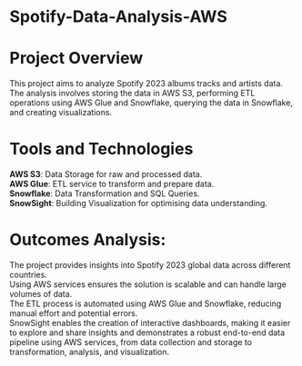 # Spotify-Data-Analysis-AWS
# Project Overview
This project aims to analyze Spotify 2023 albums tracks and artists data. The analysis involves storing the data in AWS S3, performing ETL operations using AWS Glue and Snowflake, querying the data in Snowflake, and creating visualizations. <br>
# Tools and Technologies
**AWS S3**: Data Storage for raw and processed data. <br>
**AWS Glue**: ETL service to transform and prepare data. <br>
**Snowflake**: Data Transformation and SQL Queries. <br>
**SnowSight**: Building Visualization for optimising data understanding. <br>
# Outcomes Analysis:
The project provides insights into Spotify 2023 global data across different countries. <br>
Using AWS services ensures the solution is scalable and can handle large volumes of data. <br>
The ETL process is automated using AWS Glue and Snowflake, reducing manual effort and potential errors. <br>
SnowSight enables the creation of interactive dashboards, making it easier to explore and share insights and demonstrates a robust end-to-end data pipeline using AWS services, from data collection and storage to transformation, analysis, and visualization. <br>
